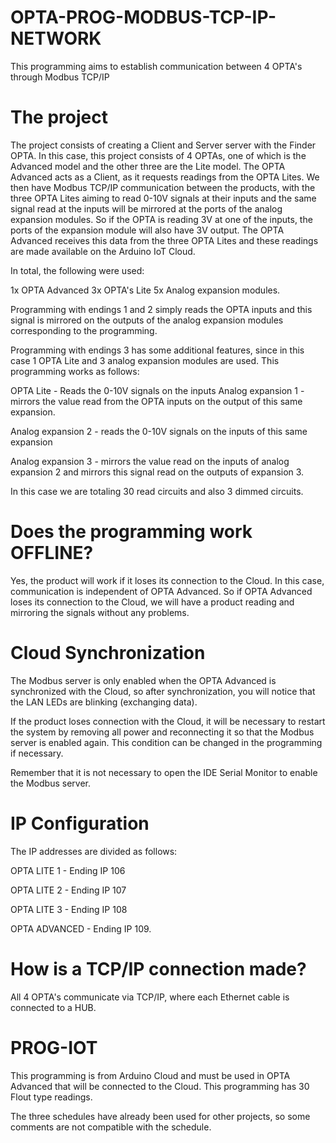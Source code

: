 # OPTA-PROG-MODBUS-TCP-IP-NETWORK
This programming aims to establish communication between 4 OPTA's through Modbus TCP/IP

# The project

The project consists of creating a Client and Server server with the Finder OPTA. In this case, this project consists of 4 OPTAs, one of which is the Advanced model and the other three are the Lite model.
The OPTA Advanced acts as a Client, as it requests readings from the OPTA Lites. We then have Modbus TCP/IP communication between the products, with the three OPTA Lites aiming to read 0-10V signals at their inputs and the same signal read at the inputs will be mirrored at the ports of the analog expansion modules.
So if the OPTA is reading 3V at one of the inputs, the ports of the expansion module will also have 3V output.
The OPTA Advanced receives this data from the three OPTA Lites and these readings are made available on the Arduino IoT Cloud.

In total, the following were used:

1x OPTA Advanced
3x OPTA's Lite
5x Analog expansion modules.

Programming with endings 1 and 2 simply reads the OPTA inputs and this signal is mirrored on the outputs of the analog expansion modules corresponding to the programming.

Programming with endings 3 has some additional features, since in this case 1 OPTA Lite and 3 analog expansion modules are used. This programming works as follows:

OPTA Lite - Reads the 0-10V signals on the inputs
Analog expansion 1 - mirrors the value read from the OPTA inputs on the output of this same expansion.

Analog expansion 2 - reads the 0-10V signals on the inputs of this same expansion

Analog expansion 3 - mirrors the value read on the inputs of analog expansion 2 and mirrors this signal read on the outputs of expansion 3.

In this case we are totaling 30 read circuits and also 3 dimmed circuits.

# Does the programming work OFFLINE?

Yes, the product will work if it loses its connection to the Cloud. In this case, communication is independent of OPTA Advanced.
So if OPTA Advanced loses its connection to the Cloud, we will have a product reading and mirroring the signals without any problems.

# Cloud Synchronization

The Modbus server is only enabled when the OPTA Advanced is synchronized with the Cloud, so after synchronization, you will notice that the LAN LEDs are blinking (exchanging data).

If the product loses connection with the Cloud, it will be necessary to restart the system by removing all power and reconnecting it so that the Modbus server is enabled again. This condition can be changed in the programming if necessary.

Remember that it is not necessary to open the IDE Serial Monitor to enable the Modbus server.

# IP Configuration
The IP addresses are divided as follows:

OPTA LITE 1 - Ending IP 106

OPTA LITE 2 - Ending IP 107

OPTA LITE 3 - Ending IP 108

OPTA ADVANCED - Ending IP 109.

# How is a TCP/IP connection made?

All 4 OPTA's communicate via TCP/IP, where each Ethernet cable is connected to a HUB.

# PROG-IOT 
This programming is from Arduino Cloud and must be used in OPTA Advanced that will be connected to the Cloud. This programming has 30 Flout type readings.

The three schedules have already been used for other projects, so some comments are not compatible with the schedule.
